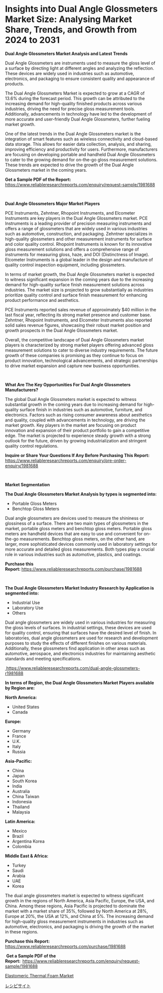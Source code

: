 <p><h1>Insights into Dual Angle Glossmeters Market Size: Analysing Market Share, Trends, and Growth from 2024 to 2031</h1></p><p><strong>Dual Angle Glossmeters Market Analysis and Latest Trends</strong></p>
<p><p>Dual Angle Glossmeters are instruments used to measure the gloss level of a surface by directing light at different angles and analyzing the reflection. These devices are widely used in industries such as automotive, electronics, and packaging to ensure consistent quality and appearance of products.</p><p>The Dual Angle Glossmeters Market is expected to grow at a CAGR of 13.6% during the forecast period. This growth can be attributed to the increasing demand for high-quality finished products across various industries, driving the need for precise gloss measurement tools. Additionally, advancements in technology have led to the development of more accurate and user-friendly Dual Angle Glossmeters, further fueling market growth.</p><p>One of the latest trends in the Dual Angle Glossmeters market is the integration of smart features such as wireless connectivity and cloud-based data storage. This allows for easier data collection, analysis, and sharing, improving efficiency and productivity for users. Furthermore, manufacturers are focusing on developing portable and handheld Dual Angle Glossmeters to cater to the growing demand for on-the-go gloss measurement solutions. These trends are expected to drive the growth of the Dual Angle Glossmeters market in the coming years.</p></p>
<p><strong>Get a Sample PDF of the Report:&nbsp;</strong> <a href="https://www.reliableresearchreports.com/enquiry/request-sample/1981688">https://www.reliableresearchreports.com/enquiry/request-sample/1981688</a></p>
<p>&nbsp;</p>
<p><strong>Dual Angle Glossmeters Major Market Players</strong></p>
<p><p>PCE Instruments, Zehntner, Rhopoint Instruments, and Elcometer Instruments are key players in the Dual Angle Glossmeters market. PCE Instruments is a leading provider of precision measuring instruments and offers a range of glossmeters that are widely used in various industries such as automotive, construction, and packaging. Zehntner specializes in high-quality glossmeters and other measurement instruments for surface and color quality control. Rhopoint Instruments is known for its innovative gloss measurement solutions and offers a comprehensive range of instruments for measuring gloss, haze, and DOI (Distinctness of Image). Elcometer Instruments is a global leader in the design and manufacture of quality control inspection equipment, including glossmeters.</p><p>In terms of market growth, the Dual Angle Glossmeters market is expected to witness significant expansion in the coming years due to the increasing demand for high-quality surface finish measurement solutions across industries. The market size is projected to grow substantially as industries prioritize quality control and surface finish measurement for enhancing product performance and aesthetics.</p><p>PCE Instruments reported sales revenue of approximately $40 million in the last fiscal year, reflecting its strong market presence and customer base. Zehntner, Rhopoint Instruments, and Elcometer Instruments also reported solid sales revenue figures, showcasing their robust market position and growth prospects in the Dual Angle Glossmeters market.</p><p>Overall, the competitive landscape of Dual Angle Glossmeters market players is characterized by strong market players offering advanced gloss measurement solutions to cater to diverse industry requirements. The future growth of these companies is promising as they continue to focus on product innovation, technological advancements, and strategic partnerships to drive market expansion and capture new business opportunities.</p></p>
<p>&nbsp;</p>
<p><strong>What Are The Key Opportunities For Dual Angle Glossmeters Manufacturers?</strong></p>
<p><p>The global Dual Angle Glossmeters market is expected to witness substantial growth in the coming years due to increasing demand for high-quality surface finish in industries such as automotive, furniture, and electronics. Factors such as rising consumer awareness about aesthetics and quality, coupled with advancements in technology, are driving the market growth. Key players in the market are focusing on product innovation and expansion of their product portfolio to gain a competitive edge. The market is projected to experience steady growth with a strong outlook for the future, driven by growing industrialization and stringent quality control regulations.</p></p>
<p><strong>Inquire or Share Your Questions If Any Before Purchasing This Report:</strong> <a href="https://www.reliableresearchreports.com/enquiry/pre-order-enquiry/1981688">https://www.reliableresearchreports.com/enquiry/pre-order-enquiry/1981688</a></p>
<p>&nbsp;</p>
<p><strong>Market Segmentation</strong></p>
<p><strong>The Dual Angle Glossmeters Market Analysis by types is segmented into:</strong></p>
<p><ul><li>Portable Gloss Meters</li><li>Benchtop Gloss Meters</li></ul></p>
<p><p>Dual angle glossmeters are devices used to measure the shininess or glossiness of a surface. There are two main types of glossmeters in the market, portable gloss meters and benchtop gloss meters. Portable gloss meters are handheld devices that are easy to use and convenient for on-the-go measurements. Benchtop gloss meters, on the other hand, are larger, more sophisticated devices commonly used in laboratory settings for more accurate and detailed gloss measurements. Both types play a crucial role in various industries such as automotive, plastics, and coatings.</p></p>
<p><strong>Purchase this Report:&nbsp;</strong><a href="https://www.reliableresearchreports.com/purchase/1981688">https://www.reliableresearchreports.com/purchase/1981688</a></p>
<p>&nbsp;</p>
<p><strong>The Dual Angle Glossmeters Market Industry Research by Application is segmented into:</strong></p>
<p><ul><li>Industrial Use</li><li>Laboratory Use</li><li>Others</li></ul></p>
<p><p>Dual angle glossmeters are widely used in various industries for measuring the gloss levels of surfaces. In industrial settings, these devices are used for quality control, ensuring that surfaces have the desired level of finish. In laboratories, dual angle glossmeters are used for research and development purposes to study the effects of different finishes on various materials. Additionally, these glossmeters find application in other areas such as automotive, aerospace, and electronics industries for maintaining aesthetic standards and meeting specifications.</p></p>
<p><a href="https://www.reliableresearchreports.com/dual-angle-glossmeters-r1981688">&nbsp;https://www.reliableresearchreports.com/dual-angle-glossmeters-r1981688</a></p>
<p><strong>In terms of Region, the Dual Angle Glossmeters Market Players available by Region are:</strong></p>
<p>
    <p> <strong> North America: </strong>
        <ul>
            <li>United States</li>
            <li>Canada</li>
        </ul>
        </p> 
    <p> <strong> Europe: </strong>
        <ul>
            <li>Germany</li>
            <li>France</li>
            <li>U.K.</li>
            <li>Italy</li>
            <li>Russia</li>
        </ul>
        </p> 
    <p> <strong> Asia-Pacific: </strong>
        <ul>
            <li>China</li>
            <li>Japan</li>
            <li>South Korea</li>
            <li>India</li>
            <li>Australia</li>
            <li>China Taiwan</li>
            <li>Indonesia</li>
            <li>Thailand</li>
            <li>Malaysia</li>
        </ul>
        </p> 
    <p> <strong> Latin America: </strong>
        <ul>
            <li>Mexico</li>
            <li>Brazil</li>
            <li>Argentina Korea</li>
            <li>Colombia</li>
        </ul>
        </p> 
    <p> <strong> Middle East & Africa: </strong>
        <ul>
            <li>Turkey</li>
            <li>Saudi</li>
            <li>Arabia</li>
            <li>UAE</li>
            <li>Korea</li>
        </ul>
    </p>
    </p>
<p><p>The dual angle glossmeters market is expected to witness significant growth in the regions of North America, Asia Pacific, Europe, the USA, and China. Among these regions, Asia Pacific is projected to dominate the market with a market share of 35%, followed by North America at 28%, Europe at 20%, the USA at 12%, and China at 5%. The increasing demand for high-quality gloss measurement instruments in industries such as automotive, electronics, and packaging is driving the growth of the market in these regions.</p></p>
<p><strong>Purchase this Report: </strong><a href="https://www.reliableresearchreports.com/purchase/1981688">https://www.reliableresearchreports.com/purchase/1981688</a></p>
<p>&nbsp;<strong>Get a Sample PDF of the Report:&nbsp;&nbsp;</strong><a href="https://www.reliableresearchreports.com/enquiry/request-sample/1981688">https://www.reliableresearchreports.com/enquiry/request-sample/1981688</a></p>
<p><strong></strong></p>
<p><p><a href="https://issuu.com/reportprime-2/docs/elastomeric-thermal-foam-market-size-2030.pptx">Elastomeric Thermal Foam Market</a></p><p><a href="https://github.com/zjkmgcs938405/Market-Research-Report-List-1/blob/main/883393745625.md">レシピサイト</a></p></p>